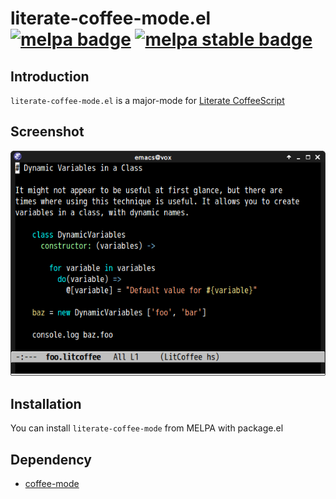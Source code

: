 # literate-coffee-mode.el [![melpa badge][melpa-badge]][melpa-link] [![melpa stable badge][melpa-stable-badge]][melpa-stable-link]

## Introduction
`literate-coffee-mode.el` is a major-mode for [Literate CoffeeScript](http://coffeescript.org/#literate)


## Screenshot

![literate-coffee-mode](image/literate-coffee-mode.png)


## Installation

You can install `literate-coffee-mode` from MELPA with package.el


## Dependency

* [coffee-mode](https://github.com/defunkt/coffee-mode)

[melpa-link]: http://melpa.milkbox.net/#/literate-coffee-mode
[melpa-stable-link]: http://melpa-stable.milkbox.net/#/literate-coffee-mode
[melpa-badge]: http://melpa.milkbox.net/packages/literate-coffee-mode-badge.svg
[melpa-stable-badge]: http://melpa-stable.milkbox.net/packages/literate-coffee-mode-badge.svg
